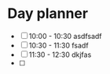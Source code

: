 # Day planner

- [ ] 10:00 - 10:30 asdfsadf
- [ ] 10:30 - 11:30 fsadf
- [ ] 11:30 - 12:30 dkjfas
- [ ] 

